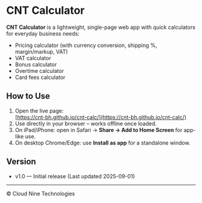 # CNT Calculator

**CNT Calculator** is a lightweight, single-page web app with quick calculators for everyday business needs:
- Pricing calculator (with currency conversion, shipping %, margin/markup, VAT)
- VAT calculator
- Bonus calculator
- Overtime calculator
- Card fees calculator

## How to Use
1. Open the live page:  
   [https://cnt-bh.github.io/cnt-calc/](https://cnt-bh.github.io/cnt-calc/)
2. Use directly in your browser – works offline once loaded.
3. On iPad/iPhone: open in Safari → **Share → Add to Home Screen** for app-like use.
4. On desktop Chrome/Edge: use **Install as app** for a standalone window.

## Version
- v1.0 — Initial release (Last updated 2025-09-01)

---

© Cloud Nine Technologies
